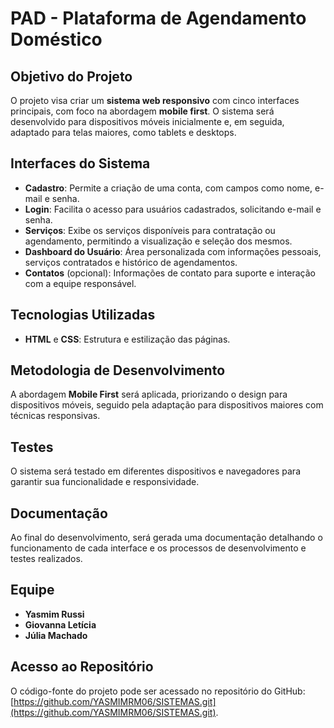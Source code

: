 # PAD - Plataforma de Agendamento Doméstico

## Objetivo do Projeto

O projeto visa criar um **sistema web responsivo** com cinco interfaces principais, com foco na abordagem **mobile first**. O sistema será desenvolvido para dispositivos móveis inicialmente e, em seguida, adaptado para telas maiores, como tablets e desktops.

## Interfaces do Sistema

- **Cadastro**: Permite a criação de uma conta, com campos como nome, e-mail e senha.
- **Login**: Facilita o acesso para usuários cadastrados, solicitando e-mail e senha.
- **Serviços**: Exibe os serviços disponíveis para contratação ou agendamento, permitindo a visualização e seleção dos mesmos.
- **Dashboard do Usuário**: Área personalizada com informações pessoais, serviços contratados e histórico de agendamentos.
- **Contatos** (opcional): Informações de contato para suporte e interação com a equipe responsável.

## Tecnologias Utilizadas

- **HTML** e **CSS**: Estrutura e estilização das páginas.
  
## Metodologia de Desenvolvimento

A abordagem **Mobile First** será aplicada, priorizando o design para dispositivos móveis, seguido pela adaptação para dispositivos maiores com técnicas responsivas.

## Testes

O sistema será testado em diferentes dispositivos e navegadores para garantir sua funcionalidade e responsividade.

## Documentação

Ao final do desenvolvimento, será gerada uma documentação detalhando o funcionamento de cada interface e os processos de desenvolvimento e testes realizados.

## Equipe

- **Yasmim Russi**
- **Giovanna Letícia**
- **Júlia Machado**

## Acesso ao Repositório

O código-fonte do projeto pode ser acessado no repositório do GitHub: [https://github.com/YASMIMRM06/SISTEMAS.git](https://github.com/YASMIMRM06/SISTEMAS.git).

